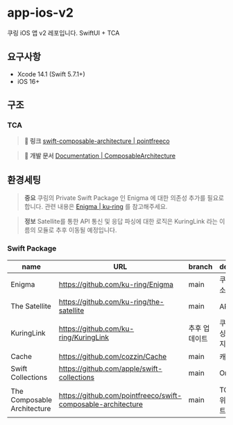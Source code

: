 # app-ios-v2
쿠링 iOS 앱 v2 레포입니다. SwiftUI + TCA

## 요구사항

- Xcode 14.1 (Swift 5.7.1+)
- iOS 16+

## 구조

### TCA

> **🔗 링크** [swift-composable-architecture | pointfreeco](https://github.com/pointfreeco/swift-composable-architecture)

> **📄 개발 문서** [Documentation | ComposableArchitecture](https://pointfreeco.github.io/swift-composable-architecture/main/documentation/composablearchitecture/)

## 환경세팅

> **중요** 쿠링의 Private Swift Package 인 Enigma 에 대한 의존성 추가를 필요로 합니다.
> 관련 내용은 [Enigma | ku-ring](https://github.com/ku-ring/Enigma) 를 참고해주세요.

> **정보** Satellite를 통한 API 통신 및 응답 파싱에 대한 로직은 KuringLink 라는 이름의 모듈로 추후 이동될 예정입니다.

### Swift Package
| name | URL | branch | description |
| ---- | ---- | ------ | ----- |
| Enigma | https://github.com/ku-ring/Enigma | main | 쿠링 내부 리소스 |
| The Satellite | https://github.com/ku-ring/the-satellite | main | API 통신모듈  |
| KuringLink | https://github.com/ku-ring/KuringLink | 추후 업데이트 | 쿠링 API 파싱 및 스토리지 관리 모듈 |
| Cache | https://github.com/cozzin/Cache | main | 캐싱 모듈 |
| Swift Collections | https://github.com/apple/swift-collections | main | OrderedSet |  
| The Composable Architecture | https://github.com/pointfreeco/swift-composable-architecture | main | TCA 구조를 위한 스위프트 패키지 |
